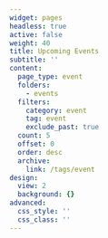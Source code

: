 ```yaml
---
widget: pages
headless: true
active: false
weight: 40
title: Upcoming Events
subtitle: ''
content:
  page_type: event
  folders:
    - events
  filters:
    category: event
    tag: event
    exclude_past: true
  count: 5
  offset: 0
  order: desc
  archive:
    link: /tags/event
design:
  view: 2
  background: {}
advanced:
  css_style: ''
  css_class: ''
---
```

